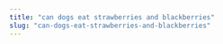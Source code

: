 ```yaml
---
title: "can dogs eat strawberries and blackberries"
slug: "can-dogs-eat-strawberries-and-blackberries"
---
```


